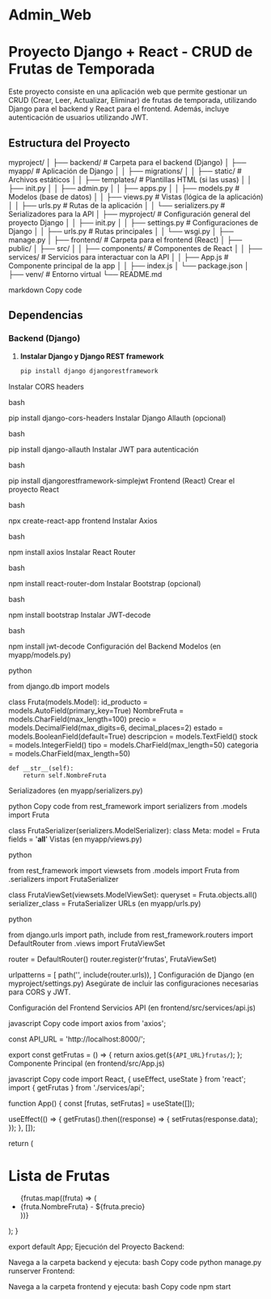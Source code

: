 # Admin_Web
# Proyecto Django + React - CRUD de Frutas de Temporada

Este proyecto consiste en una aplicación web que permite gestionar un CRUD (Crear, Leer, Actualizar, Eliminar) de frutas de temporada, utilizando Django para el backend y React para el frontend. Además, incluye autenticación de usuarios utilizando JWT.

## Estructura del Proyecto

myproject/ │ ├── backend/ # Carpeta para el backend (Django) │ ├── myapp/ # Aplicación de Django │ │ ├── migrations/ │ │ ├── static/ # Archivos estáticos │ │ ├── templates/ # Plantillas HTML (si las usas) │ │ ├── init.py │ │ ├── admin.py │ │ ├── apps.py │ │ ├── models.py # Modelos (base de datos) │ │ ├── views.py # Vistas (lógica de la aplicación) │ │ ├── urls.py # Rutas de la aplicación │ │ └── serializers.py # Serializadores para la API │ ├── myproject/ # Configuración general del proyecto Django │ │ ├── init.py │ │ ├── settings.py # Configuraciones de Django │ │ ├── urls.py # Rutas principales │ │ └── wsgi.py │ ├── manage.py │ ├── frontend/ # Carpeta para el frontend (React) │ ├── public/ │ ├── src/ │ │ ├── components/ # Componentes de React │ │ ├── services/ # Servicios para interactuar con la API │ │ ├── App.js # Componente principal de la app │ │ ├── index.js │ └── package.json │ ├── venv/ # Entorno virtual └── README.md

markdown
Copy code

## Dependencias

### Backend (Django)

1. **Instalar Django y Django REST framework**
   ```bash
   pip install django djangorestframework
Instalar CORS headers

bash

pip install django-cors-headers
Instalar Django Allauth (opcional)

bash

pip install django-allauth
Instalar JWT para autenticación

bash

pip install djangorestframework-simplejwt
Frontend (React)
Crear el proyecto React

bash

npx create-react-app frontend
Instalar Axios

bash

npm install axios
Instalar React Router

bash

npm install react-router-dom
Instalar Bootstrap (opcional)

bash

npm install bootstrap
Instalar JWT-decode

bash

npm install jwt-decode
Configuración del Backend
Modelos (en myapp/models.py)

python

from django.db import models

class Fruta(models.Model):
    id_producto = models.AutoField(primary_key=True)
    NombreFruta = models.CharField(max_length=100)
    precio = models.DecimalField(max_digits=6, decimal_places=2)
    estado = models.BooleanField(default=True)
    descripcion = models.TextField()
    stock = models.IntegerField()
    tipo = models.CharField(max_length=50)
    categoria = models.CharField(max_length=50)

    def __str__(self):
        return self.NombreFruta
Serializadores (en myapp/serializers.py)

python
Copy code
from rest_framework import serializers
from .models import Fruta

class FrutaSerializer(serializers.ModelSerializer):
    class Meta:
        model = Fruta
        fields = '__all__'
Vistas (en myapp/views.py)

python

from rest_framework import viewsets
from .models import Fruta
from .serializers import FrutaSerializer

class FrutaViewSet(viewsets.ModelViewSet):
    queryset = Fruta.objects.all()
    serializer_class = FrutaSerializer
URLs (en myapp/urls.py)

python

from django.urls import path, include
from rest_framework.routers import DefaultRouter
from .views import FrutaViewSet

router = DefaultRouter()
router.register(r'frutas', FrutaViewSet)

urlpatterns = [
    path('', include(router.urls)),
]
Configuración de Django (en myproject/settings.py) Asegúrate de incluir las configuraciones necesarias para CORS y JWT.

Configuración del Frontend
Servicios API (en frontend/src/services/api.js)

javascript
Copy code
import axios from 'axios';

const API_URL = 'http://localhost:8000/';

export const getFrutas = () => {
  return axios.get(`${API_URL}frutas/`);
};
Componente Principal (en frontend/src/App.js)

javascript
Copy code
import React, { useEffect, useState } from 'react';
import { getFrutas } from './services/api';

function App() {
  const [frutas, setFrutas] = useState([]);

  useEffect(() => {
    getFrutas().then((response) => {
      setFrutas(response.data);
    });
  }, []);

  return (
    <div className="App">
      <h1>Lista de Frutas</h1>
      <ul>
        {frutas.map((fruta) => (
          <li key={fruta.id_producto}>
            {fruta.NombreFruta} - ${fruta.precio}
          </li>
        ))}
      </ul>
    </div>
  );
}

export default App;
Ejecución del Proyecto
Backend:

Navega a la carpeta backend y ejecuta:
bash
Copy code
python manage.py runserver
Frontend:

Navega a la carpeta frontend y ejecuta:
bash
Copy code
npm start
